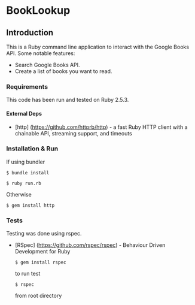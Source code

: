 # BookLookup

## Introduction 

This is a Ruby command line application to interact with the Google Books API. Some notable features:

* Search Google Books API.
* Create a list of books you want to read.

### Requirements 

This code has been run and tested on Ruby 2.5.3.


#### External Deps 

* [http] (https://github.com/httprb/http) - a fast Ruby HTTP client with a chainable API, streaming support, and timeouts

### Installation & Run
   If using bundler
   ```
   $ bundle install
   ```
   ```
   $ ruby run.rb
   ```
   Otherwise
   ```
   $ gem install http
   ```

### Tests

Testing was done using rspec.

* [RSpec] (https://github.com/rspec/rspec) - Behaviour Driven Development for Ruby

  ```
  $ gem install rspec
  ```

  to run test

  ```
  $ rspec
  ```
  from root directory



